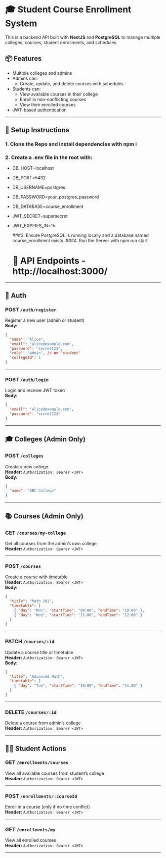 # 🎓 Student Course Enrollment System

This is a backend API built with **NestJS** and **PostgreSQL** to manage multiple colleges, courses, student enrollments, and schedules.

## 📦 Features

- Multiple colleges and admins
- Admins can:
  - Create, update, and delete courses with schedules
- Students can:
  - View available courses in their college
  - Enroll in non-conflicting courses
  - View their enrolled courses
- JWT-based authentication

---

## 🚀 Setup Instructions

### 1. Clone the Repo and install dependencies with npm i
### 2. Create a .env file in the root with: 

- DB_HOST=localhost
- DB_PORT=5432
- DB_USERNAME=postgres
- DB_PASSWORD=your_postgres_password
- DB_DATABASE=course_enrollment

- JWT_SECRET=supersecret
- JWT_EXPIRES_IN=1h

  ###3. Ensure PostgreSQL is running locally and a database named course_enrollment exists.
  ###4. Run the Server with npm run start

  # 📌 API Endpoints - http://localhost:3000/

---

## 🔐 Auth

### POST `/auth/register`  
Register a new user (admin or student)  
**Body:**
```json
{
  "name": "Alice",
  "email": "alice@example.com",
  "password": "secret123",
  "role": "admin", // or "student"
  "collegeId": 1
}
```

---

### POST `/auth/login`  
Login and receive JWT token  
**Body:**
```json
{
  "email": "alice@example.com",
  "password": "secret123"
}
```

---

## 🎓 Colleges (Admin Only)

### POST `/colleges`  
Create a new college  
**Header:** `Authorization: Bearer <JWT>`  
**Body:**
```json
{
  "name": "ABC College"
}
```

---

## 📚 Courses (Admin Only)

### GET `/courses/my-college`  
Get all courses from the admin’s own college  
**Header:** `Authorization: Bearer <JWT>`

---

### POST `/courses`  
Create a course with timetable  
**Header:** `Authorization: Bearer <JWT>`  
**Body:**
```json
{
  "title": "Math 101",
  "timetable": [
    { "day": "Mon", "startTime": "09:00", "endTime": "10:00" },
    { "day": "Wed", "startTime": "11:00", "endTime": "12:00" }
  ]
}
```

---

### PATCH `/courses/:id`  
Update a course title or timetable  
**Header:** `Authorization: Bearer <JWT>`  
**Body:**
```json
{
  "title": "Advanced Math",
  "timetable": [
    { "day": "Tue", "startTime": "10:00", "endTime": "11:00" }
  ]
}
```

---

### DELETE `/courses/:id`  
Delete a course from admin’s college  
**Header:** `Authorization: Bearer <JWT>`

---

## 👩‍🎓 Student Actions

### GET `/enrollments/courses`  
View all available courses from student’s college  
**Header:** `Authorization: Bearer <JWT>`

---

### POST `/enrollments/:courseId`  
Enroll in a course (only if no time conflict)  
**Header:** `Authorization: Bearer <JWT>`

---

### GET `/enrollments/my`  
View all enrolled courses  
**Header:** `Authorization: Bearer <JWT>`

---

